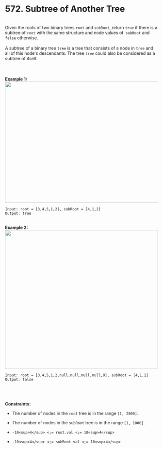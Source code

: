 # 572. Subtree of Another Tree

<br />Given the roots of two binary trees `root` and `subRoot`, return `true` if there is a subtree of `root` with the same structure and node values of` subRoot` and `false` otherwise.<br />
<br />A subtree of a binary tree `tree` is a tree that consists of a node in `tree` and all of this node's descendants. The tree `tree` could also be considered as a subtree of itself.<br />
<br /> <br />
<br />**Example 1:**<br />
<img alt="" src="https://assets.leetcode.com/uploads/2021/04/28/subtree1-tree.jpg" style="width:532px;height:400px"/>
```
Input: root = [3,4,5,1,2], subRoot = [4,1,2]
Output: true
```
<br />**Example 2:**<br />
<img alt="" src="https://assets.leetcode.com/uploads/2021/04/28/subtree2-tree.jpg" style="width:502px;height:458px"/>
```
Input: root = [3,4,5,1,2,null,null,null,null,0], subRoot = [4,1,2]
Output: false
```
<br /> <br />
<br />**Constraints:**<br />

* The number of nodes in the `root` tree is in the range `[1, 2000]`.

* The number of nodes in the `subRoot` tree is in the range `[1, 1000]`.

* `-10<sup>4</sup> <;= root.val <;= 10<sup>4</sup>`

* `-10<sup>4</sup> <;= subRoot.val <;= 10<sup>4</sup>`